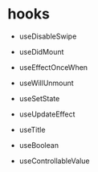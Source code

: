 # hooks

- useDisableSwipe

- useDidMount

- useEffectOnceWhen

- useWillUnmount

- useSetState

- useUpdateEffect

- useTitle

- useBoolean

- useControllableValue
